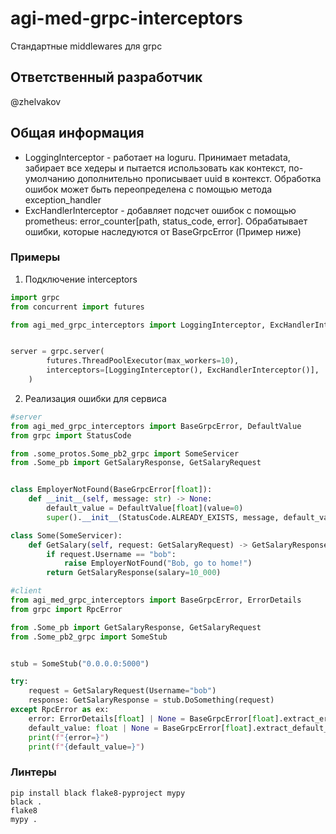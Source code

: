 # agi-med-grpc-interceptors

Стандартные middlewares для grpc

## Ответственный разработчик

@zhelvakov

## Общая информация

- LoggingInterceptor - работает на loguru. Принимает metadata, забирает все хедеры и пытается использовать как контекст, по-умолчанию дополнительно прописывает uuid в контекст. Обработка ошибок может быть переопределена с помощью метода exception_handler
- ExcHandlerInterceptor - добавляет подсчет ошибок с помощью prometheus: error_counter[path, status_code, error]. Обрабатывает ошибки, которые наследуются от BaseGrpcError (Пример ниже) 


### Примеры

1. Подключение interceptors

```python
import grpc
from concurrent import futures

from agi_med_grpc_interceptors import LoggingInterceptor, ExcHandlerInterceptor


server = grpc.server(
        futures.ThreadPoolExecutor(max_workers=10),
        interceptors=[LoggingInterceptor(), ExcHandlerInterceptor()],
    )
```

2. Реализация ошибки для сервиса

```python
#server
from agi_med_grpc_interceptors import BaseGrpcError, DefaultValue
from grpc import StatusCode

from .some_protos.Some_pb2_grpc import SomeServicer
from .Some_pb import GetSalaryResponse, GetSalaryRequest


class EmployerNotFound(BaseGrpcError[float]):
    def __init__(self, message: str) -> None:
        default_value = DefaultValue[float](value=0)
        super().__init__(StatusCode.ALREADY_EXISTS, message, default_value)

class Some(SomeServicer):
    def GetSalary(self, request: GetSalaryRequest) -> GetSalaryResponse:
        if request.Username == "bob":
            raise EmployerNotFound("Bob, go to home!")
        return GetSalaryResponse(salary=10_000)

#client
from agi_med_grpc_interceptors import BaseGrpcError, ErrorDetails
from grpc import RpcError

from .Some_pb import GetSalaryResponse, GetSalaryRequest
from .Some_pb2_grpc import SomeStub


stub = SomeStub("0.0.0.0:5000")

try:
    request = GetSalaryRequest(Username="bob")
    response: GetSalaryResponse = stub.DoSomething(request)
except RpcError as ex:
    error: ErrorDetails[float] | None = BaseGrpcError[float].extract_error(ex)
    default_value: float | None = BaseGrpcError[float].extract_default_value_from_error(ex)
    print(f"{error=}")
    print(f"{default_value=}")
```

### Линтеры

```shell
pip install black flake8-pyproject mypy
black .
flake8
mypy .
```
